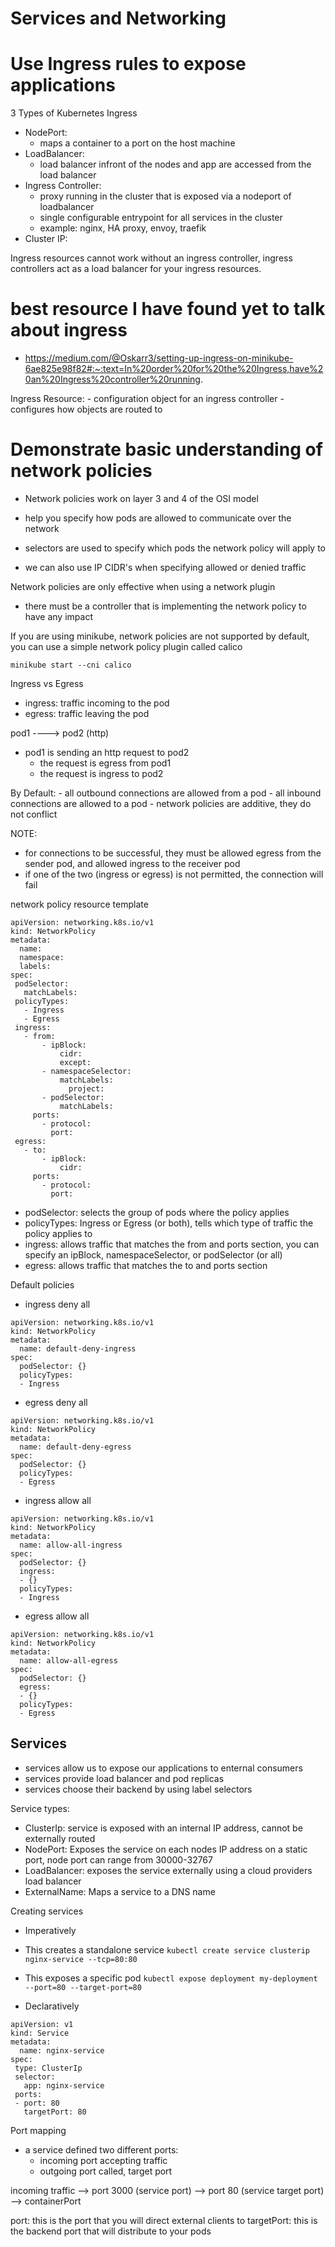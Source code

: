 # Services and Networking 

# Use Ingress rules to expose applications 

3 Types of Kubernetes Ingress
- NodePort: 
    - maps a container to a port on the host machine 
- LoadBalancer: 
    - load balancer infront of the nodes and app are accessed from the load balancer 
- Ingress Controller: 
    - proxy running in the cluster that is exposed via a nodeport of loadbalancer
    - single configurable entrypoint for all services in the cluster
    - example: nginx, HA proxy, envoy, traefik
- Cluster IP:

Ingress resources cannot work without an ingress controller, ingress controllers act as a load balancer for your ingress resources.

# best resource I have found yet to talk about ingress
 - https://medium.com/@Oskarr3/setting-up-ingress-on-minikube-6ae825e98f82#:~:text=In%20order%20for%20the%20Ingress,have%20an%20Ingress%20controller%20running.


Ingress Resource: 
    - configuration object for an ingress controller
    - configures how objects are routed to


# Demonstrate basic understanding of network policies 

- Network policies work on layer 3 and 4 of the OSI model
- help you specify how pods are allowed to communicate over the network 

- selectors are used to specify which pods the network policy will apply to
- we can also use IP CIDR's when specifying allowed or denied traffic 

Network policies are only effective when using a network plugin
- there must be a controller that is implementing the network policy to have any impact

If you are using minikube, network policies are not supported by default, you can use a simple network policy plugin called calico 

``` minikube start --cni calico ``` 


Ingress vs Egress 
- ingress: traffic incoming to the pod 
- egress: traffic leaving the pod 


pod1 ----> pod2 
     (http)
- pod1 is sending an http request to pod2
    - the request is egress from pod1 
    - the request is ingress to pod2   


By Default:
    - all outbound connections are allowed from a pod
    - all inbound connections are allowed to a pod 
    - network policies are additive, they do not conflict

NOTE: 
 - for connections to be successful, they must be allowed egress from the sender pod, and allowed ingress to the receiver pod
 - if one of the two (ingress or egress) is not permitted, the connection will fail

network policy resource template
 ```
 apiVersion: networking.k8s.io/v1
 kind: NetworkPolicy
 metadata:
   name: 
   namespace:
   labels:
spec:
  podSelector:
    matchLabels:
  policyTypes:
    - Ingress
    - Egress 
  ingress:
    - from:
        - ipBlock:
            cidr:
            except: 
        - namespaceSelector:
            matchLabels:
              project:
        - podSelector:
            matchLabels:
      ports:
        - protocol:
          port:
  egress:
    - to:
        - ipBlock:
            cidr:
      ports:
        - protocol:
          port:
 ```

- podSelector: selects the group of pods where the policy applies 
- policyTypes: Ingress or Egress (or both), tells which type of traffic the policy applies to
- ingress: allows traffic that matches the from and ports section, you can specify an ipBlock, namespaceSelector, or podSelector (or all)
- egress: allows traffic that matches the to and ports section


Default policies 

- ingress deny all 

```
apiVersion: networking.k8s.io/v1
kind: NetworkPolicy
metadata:
  name: default-deny-ingress
spec:
  podSelector: {}
  policyTypes:
  - Ingress
```

- egress deny all 

```
apiVersion: networking.k8s.io/v1
kind: NetworkPolicy
metadata:
  name: default-deny-egress
spec:
  podSelector: {}
  policyTypes:
  - Egress
```

- ingress allow all 

```
apiVersion: networking.k8s.io/v1
kind: NetworkPolicy
metadata:
  name: allow-all-ingress
spec:
  podSelector: {}
  ingress:
  - {}
  policyTypes:
  - Ingress
```

- egress allow all 

```
apiVersion: networking.k8s.io/v1
kind: NetworkPolicy
metadata:
  name: allow-all-egress
spec:
  podSelector: {}
  egress:
  - {}
  policyTypes:
  - Egress
```

## Services 
- services allow us to expose our applications to enternal consumers
- services provide load balancer and pod replicas 
- services choose their backend by using label selectors 

Service types: 
- ClusterIp: service is exposed with an internal IP address, cannot be externally routed 
- NodePort: Exposes the service on each nodes IP address on a static port, node port can range from 30000-32767
- LoadBalancer: exposes the service externally using a cloud providers load balancer
- ExternalName: Maps a service to a DNS name

Creating services 

- Imperatively 

- This creates a standalone service
``` kubectl create service clusterip nginx-service --tcp=80:80 ```

- This exposes a specific pod 
``` kubectl expose deployment my-deployment --port=80 --target-port=80 ```

- Declaratively 

```
apiVersion: v1
kind: Service
metadata:
  name: nginx-service
spec:
 type: ClusterIp
 selector:
   app: nginx-service
 ports:
 - port: 80
   targetPort: 80
```

Port mapping
- a service defined two different ports:
  - incoming port accepting traffic
  - outgoing port called, target port 

incoming traffic --> port 3000 (service port) --> port 80 (service target port) --> containerPort

port: this is the port that you will direct external clients to
targetPort: this is the backend port that will distribute to your pods

 
